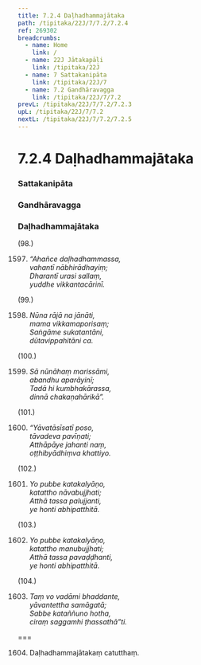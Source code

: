 ```yaml
---
title: 7.2.4 Daḷhadhammajātaka
path: /tipitaka/22J/7/7.2/7.2.4
ref: 269302
breadcrumbs:
  - name: Home
    link: /
  - name: 22J Jātakapāḷi
    link: /tipitaka/22J
  - name: 7 Sattakanipāta
    link: /tipitaka/22J/7
  - name: 7.2 Gandhāravagga
    link: /tipitaka/22J/7/7.2
prevL: /tipitaka/22J/7/7.2/7.2.3
upL: /tipitaka/22J/7/7.2
nextL: /tipitaka/22J/7/7.2/7.2.5
---
```


# 7.2.4 Daḷhadhammajātaka

### Sattakanipāta

### Gandhāravagga

### Daḷhadhammajātaka

(98.)

1597. _“Ahañce daḷhadhammassa,_  
_vahantī nābhirādhayiṃ;_  
_Dharantī urasi sallaṃ,_  
_yuddhe vikkantacārinī._  


(99.)

1598. _Nūna rājā na jānāti,_  
_mama vikkamaporisaṃ;_  
_Saṅgāme sukatantāni,_  
_dūtavippahitāni ca._  


(100.)

1599. _Sā nūnāhaṃ marissāmi,_  
_abandhu aparāyinī;_  
_Tadā hi kumbhakārassa,_  
_dinnā chakaṇahārikā”._  


(101.)

1600. _“Yāvatāsīsatī poso,_  
_tāvadeva pavīṇati;_  
_Atthāpāye jahanti naṃ,_  
_oṭṭhibyādhiṃva khattiyo._  


(102.)

1601. _Yo pubbe katakalyāṇo,_  
_katattho nāvabujjhati;_  
_Atthā tassa palujjanti,_  
_ye honti abhipatthitā._  


(103.)

1602. _Yo pubbe katakalyāṇo,_  
_katattho manubujjhati;_  
_Atthā tassa pavaḍḍhanti,_  
_ye honti abhipatthitā._  


(104.)

1603. _Taṃ vo vadāmi bhaddante,_  
_yāvantettha samāgatā;_  
_Sabbe kataññuno hotha,_  
_ciraṃ saggamhi ṭhassathā”ti._  


===

1604. Daḷhadhammajātakaṃ catutthaṃ.




